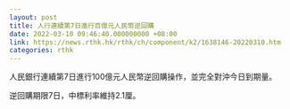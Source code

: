 ```yaml
---
layout: post
title: 人行連續第7日進行百億元人民幣逆回購
date: 2022-03-10 09:46:40.000000000 +08:00
link: https://news.rthk.hk/rthk/ch/component/k2/1638146-20220310.htm
categories: rthk
---
```


人民銀行連續第7日進行100億元人民幣逆回購操作，並完全對沖今日到期量。

逆回購期限7日，中標利率維持2.1厘。
